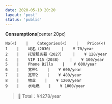 ```yaml
---
date: 2020-05-10 20:20
layout: 'post'
status: 'public'
---
```


**Consumptions**[center 20px]
```table
No(<)    |    Categories(<)    |    Price(<)
1    |    域名（2030）    |    ¥ 70/year
2    |    托管服务器（2027）    |    ¥ 128/year
4    |    VIP 115（2038）    |    ¥ 100/year
5    |    Phone Bills    |    ¥ 600/year    
6    |    宽带1    |    ¥ 600/year 
7    |    宽带2    |    ¥ 480/year 
8    |    物业    |    ¥ 1200/year 
9    |    水电燃    |    ¥ 1000/year 
```
> 🐤 Total：¥4278/year
